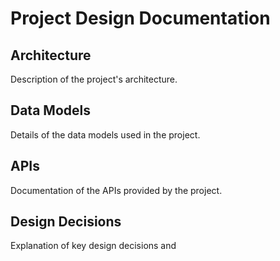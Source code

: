 # Project Design Documentation

## Architecture

Description of the project's architecture.

## Data Models

Details of the data models used in the project.

## APIs

Documentation of the APIs provided by the project.

## Design Decisions

Explanation of key design decisions and 
